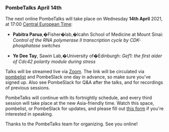 ### PombeTalks April 14th
<!-- pombase_flags: frontpage -->
<!-- newsfeed_thumbnail: PombeTalks32px.png -->

The next online PombeTalks will take place on Wednesday **14th April**
2021, at 17:00 [Central European
Time](https://greenwichmeantime.com/time-zone/europe/european-union/central-european-time/):

 - **Pabitra Parua**,�Fisher�lab,�Icahn School of Medicine at Mount Sinai: *Control of the RNA polymerase II transcription cycle by CDK-phosphatase switches*

- **Ye Dee Tay**, Sawin Lab,�University of�Edinburgh: *Gef1: the first aider of Cdc42 polarity module during stress*

Talks will be streamed live via [Zoom](https://zoom.us/). The link
will be circulated via
[pombelist](https://lists.cam.ac.uk/mailman/listinfo/ucam-pombelist)
and PombeSlack one day in advance, so make sure you've signed up. Also
see PombeSlack for Q&A after the talks, and for recordings of previous
sessions.

PombeTalks will continue with its fortnightly schedule, and every
third session will take place at the new Asia-friendly time. Watch
this space, pombelist, or PombeSlack for updates, and please fill out
[this form](https://docs.google.com/forms/d/e/1FAIpQLSdjnkJfadUwM2eKIBJBQXeLt3aOfzrQEb3D8lvNym1g93DIRQ/viewform)
if you're interested in speaking.

Thanks to the PombeTalks team for organizing. See you online!



